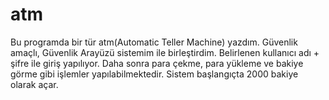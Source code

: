 # atm
Bu programda bir tür atm(Automatic Teller Machine) yazdım. Güvenlik amaçlı, Güvenlik Arayüzü sistemim ile birleştirdim. Belirlenen kullanıcı adı + şifre ile giriş yapılıyor. Daha sonra para çekme, para yükleme ve bakiye görme gibi işlemler yapılabilmektedir. 
Sistem başlangıçta 2000 bakiye olarak açar. 
